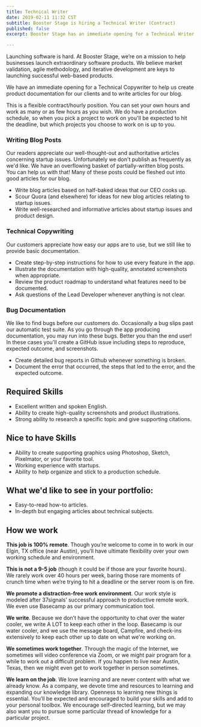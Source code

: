 ```yaml
---
title: Technical Writer
date: 2019-02-11 11:32 CST
subtitle: Booster Stage is hiring a Technical Writer (Contract)
published: false
excerpt: Booster Stage has an immediate opening for a Technical Writer to help us write and update documentation for our clients.

---
```



Launching software is hard. At Booster Stage, we’re on a mission to help businesses launch extraordinary software products. We believe market validation, agile methodology, and iterative development are keys to launching successful web-based products.

We have an immediate opening for a Technical Copywriter to help us create product documentation for our clients and to write articles for our blog. 

This is a flexible contract/hourly position. You can set your own hours and work as many or as few hours as you wish. We do have a production schedule, so when you pick a project to work on you'll be expected to hit the deadline, but which projects you choose to work on is up to you. 


### Writing Blog Posts
Our readers appreciate our well-thought-out and authoritative articles concerning startup issues. Unfortunately we don't publish as frequently as we'd like. We have an overflowing basket of partially-written blog posts. You can help us with that! Many of these posts could be fleshed out into good articles for our blog. 

- Write blog articles based on half-baked ideas that our CEO cooks up. 
- Scour Quora (and elsewhere) for ideas for new blog articles relating to startup issues. 
- Write well-researched and informative articles about startup issues and product design. 


### Technical Copywriting
Our customers appreciate how easy our apps are to use, but we still like to provide basic documentation. 

- Create step-by-step instructions for how to use every feature in the app.
- Illustrate the documentation with high-quality, annotated screenshots when appropriate.
- Review the product roadmap to understand what features need to be documented.
- Ask questions of the Lead Developer whenever anything is not clear.


### Bug Documentation
We like to find bugs before our customers do. Occasionally a bug slips past our automatic test suite. As you go through the app producing documentation, you may run into these bugs. Better you than the end user! In these cases you'll create a GitHub issue including steps to reproduce, expected outcome, and screenshots. 

- Create detailed bug reports in Github whenever something is broken.
- Document the error that occurred, the steps that led to the error, and the expected outcome.

 
## Required Skills
* Excellent written and spoken English. 
* Ability to create high-quality screenshots and product illustrations. 
* Strong ability to research a specific topic and give supporting citations. 

## Nice to have Skills 
* Ability to create supporting graphics using Photoshop, Sketch, Pixelmator, or your favorite tool. 
* Working experience with startups. 
* Ability to help organize and stick to a production schedule. 


## What we'd like to see in your portfolio: 
* Easy-to-read how-to articles.
* In-depth but engaging articles about technical subjects. 




## How we work

**This job is 100% remote**. Though you’re welcome to come in to work in our Elgin, TX office (near Austin), you’ll have ultimate flexibility over your own working schedule and environment.

**This is not a 9-5 job** (though it could be if those are your favorite hours). We rarely work over 40 hours per week, baring those rare moments of crunch time when we’re trying to hit a deadline or the server room is on fire.

**We promote a distraction-free work environment**. Our work style is modeled after 37signals’ successful approach to productive remote work. We even use Basecamp as our primary communication tool.

**We write**. Because we don’t have the opportunity to chat over the water cooler, we write A LOT to keep each other in the loop. Basecamp is our water cooler, and we use the message board, Campfire, and check-ins extensively to keep each other up to date on what we're working on.

**We sometimes work together**. Through the magic of the Internet, we sometimes will video conference via Zoom, or we might pair program for a while to work out a difficult problem. If you happen to live near Austin, Texas, then we might even get to work together in person sometimes.

**We learn on the job**. We love learning and are never content with what we already know. As a company, we devote time and resources to learning and expanding our knowledge library. Openness to learning new things is essential. You’ll be expected and encouraged to build your skills and add to your personal toolbox. We encourage self-directed learning, but we may also want you to pursue some particular thread of knowledge for a particular project.

